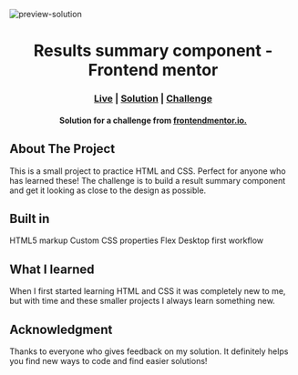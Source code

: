 ![preview-solution](https://github.com/kokenydaniel/results-summary-component/assets/129154129/34200248-b870-415f-9818-4c1a1090563f)

<h1 align="center">Results summary component - Frontend mentor </h1>

### <h3 align="center"> [Live](https://kokenydaniel.github.io/results-summary-component-frontendmentor/) | [Solution](https://www.frontendmentor.io/solutions/results-summary-component-92TI0IdVO2) | [Challenge](https://www.frontendmentor.io/challenges/results-summary-component-CE_K6s0maV) </h3>

#### <p align="center">Solution for a challenge from [frontendmentor.io.](https://www.frontendmentor.io/challenges/results-summary-component-CE_K6s0maV) </p>

## About The Project

This is a small project to practice HTML and CSS. Perfect for anyone who has learned these! The challenge is to build a result summary component and get it looking as close to the design as possible.

## Built in

HTML5 markup
Custom CSS properties
Flex
Desktop first workflow

## What I learned

When I first started learning HTML and CSS it was completely new to me, but with time and these smaller projects I always learn something new.

## Acknowledgment

Thanks to everyone who gives feedback on my solution. It definitely helps you find new ways to code and find easier solutions!
